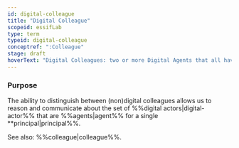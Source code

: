 ```yaml
---
id: digital-colleague
title: "Digital Colleague"
scopeid: essifLab
type: term
typeid: digital-colleague
conceptref: ":Colleague"
stage: draft
hoverText: "Digital Colleagues: two or more Digital Agents that all have the same Principal (i.e. Party on whose behalf they exeucte Actions)."
---
```


### Purpose
The ability to distinguish between (non)digital colleagues allows us to reason and communicate about the set of %%digital actors|digital-actor%% that are %%agents|agent%% for a single **principal|principal%%.

See also: %%colleague|colleague%%.

